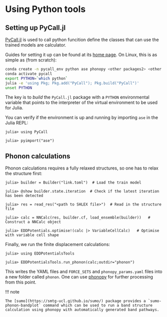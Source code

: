 # Using Python tools

## Setting up PyCall.jl

[PyCall.jl](https://github.com/JuliaPy/PyCall.jl) is used to call python funcition define the classes that can use the trained models are calculator. 

Guides for setting it up can be found at its [home page](https://github.com/JuliaPy/PyCall.jl).
On Linux, this is as simple as (from scratch): 

```bash
conda create -n pycall_env python ase phonopy <other packages2> <other package2> ...
conda activate pycall
export PYTHON=`which python`
julia -e 'using Pkg; Pkg.add("PyCall"); Pkg.build("PyCall")'
unset PYTHON
```

The key is to *build* the `PyCall.jl` package with a `PYTHON` environmental variable that points to the interpreter of the virtual environment to be used for Julia. 

You can verify if the environment is up and running by importing `ase` in the Julia REPL:

```julia-repl
julia> using PyCall

julia> pyimport("ase")

```


## Phonon calculations

Phonon calculations requires a fully relaxed structures, so one has to relax the structure first:

```julia-repl
julia> builder = Builder("link.toml")  # Load the train model

julia> @show builder.state.iteration  # Check if the latest iteration has been detected

julia> res = read_res("<path to SHLEX file>")  # Read in the structure file

julia> calc = NNCalc(res, builder.cf, load_ensemble(builder))   # Construct a NNCalc object

julia> EDDPotentials.optimise!(calc |> VariableCellCalc)   # Optimise with variable cell shape
```

Finally, we run the finite displacement calculations:

```julia-repl
julia> using EDDPotentialsTools

julia> EDDPotentialsTools.run_phonon(calc;outdir="phonon")
```

This writes the YAML files and `FORCE_SETS` and `phonopy_params.yaml` files into a new folder called `phonon`.
One can use [phonopy](https://phonopy.github.io/) for further processing from this point.


!!! note

    The [sumo](https://smtg-ucl.github.io/sumo/) package provides a `sumo-phonon-bandplot` command which can be used to run a band structure calculation using phonopy with automatically generated band pathways. 
